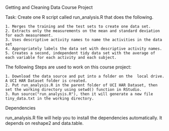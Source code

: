 Getting and Cleaning Data
Course Project


Task: Create one R script called run_analysis.R that does the following.

    1. Merges the training and the test sets to create one data set.
    2. Extracts only the measurements on the mean and standard deviation for each measurement.
    3. Uses descriptive activity names to name the activities in the data set
    4. Appropriately labels the data set with descriptive activity names.
    5. Creates a second, independent tidy data set with the average of each variable for each activity and each subject.

The following Steps are used to work on this course project:

    1. Download the data source and put into a folder on the  local drive. A UCI HAR Dataset folder is created.
    2. Put run_analysis.R in the parent folder of UCI HAR Dataset, then set the working directory using setwd() function in RStudio.
    3. Run source("run_analysis.R"), then it will generate a new file tiny_data.txt in the working directory.

Dependencies

run_analysis.R file will help you to install the dependencies automatically. It depends on reshape2 and data.table. 